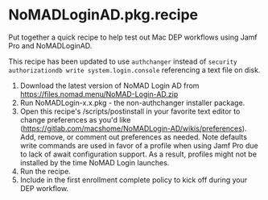 # NoMADLoginAD.pkg.recipe
Put together a quick recipe to help test out Mac DEP workflows using Jamf Pro
and NoMADLoginAD. 

This recipe has been updated to use `authchanger` instead of `security
authorizationdb write system.login.console` referencing a text file on disk. 

1. Download the latest version of NoMAD Login AD from https://files.nomad.menu/NoMAD-Login-AD.zip
2. Run  NoMADLogin-x.x.pkg - the non-authchanger installer package. 
2. Open this recipe's /scripts/postinstall in your favorite text editor to change preferences as you'd like (https://gitlab.com/macshome/NoMADLogin-AD/wikis/preferences). Add, remove, or comment out preferences as needed. Note defaults write commands are used in favor of a profile when using Jamf Pro due to lack of await configuration support. As a result, profiles might not be installed by the time NoMAD Login launches. 
3. Run the recipe. 
4. Include in the first enrollment complete policy to kick off during your DEP
   workflow. 

